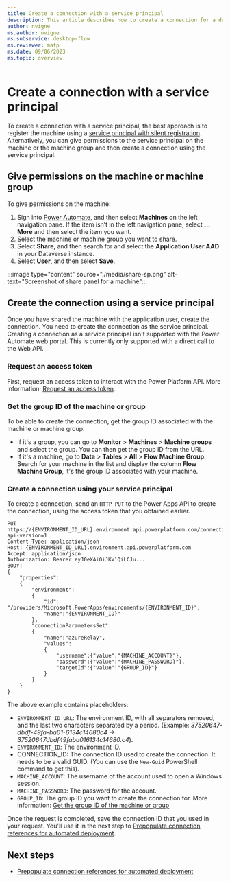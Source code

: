 ```yaml
---
title: Create a connection with a service principal
description: This article describes how to create a connection for a desktop flow by using a service principal
author: nvigne
ms.author: nvigne
ms.subservice: desktop-flow
ms.reviewer: matp
ms.date: 09/06/2023
ms.topic: overview
---
```


# Create a connection with a service principal

To create a connection with a service principal, the best approach is to register the machine using a [service principal with silent registration](/power-automate/desktop-flows/machines-silent-registration#using-a-service-principal-account). Alternatively, you can give permissions to the service principal on the machine or the machine group and then create a connection using the service principal.

## Give permissions on the machine or machine group

To give permissions on the machine:

1. Sign into [Power Automate](https://make.powerautomate.com), and then select **Machines** on the left navigation pane. If the item isn’t in the left navigation pane, select **… More** and then select the item you want.
1. Select the machine or machine group you want to share.
1. Select **Share**, and then search for and select the **Application User AAD** in your Dataverse instance.
1. Select **User**, and then select **Save**.

:::image type="content" source="./media/share-sp.png" alt-text="Screenshot of share panel for a machine":::

## Create the connection using a service principal

Once you have shared the machine with the application user, create the connection. You need to create the connection as the service principal. Creating a connection as a service principal isn't supported with the Power Automate web portal. This is currently only supported with a direct call to the Web API.

### Request an access token

First, request an access token to interact with the Power Platform API. More information: [Request an access token](/power-platform/admin/programmability-authentication-v2#step-5-request-an-access-token).

### Get the group ID of the machine or group

To be able to create the connection, get the group ID associated with the machine or machine group.

- If it's a group, you can go to **Monitor** > **Machines** > **Machine groups** and select the group. You can then get the group ID from the URL.
- If it's a machine, go to **Data** > **Tables** > **All** > **Flow Machine  Group**. Search for your machine in the list and display the column **Flow Machine Group**, it's the group ID associated with your machine.

### Create a connection using your service principal

To create a connection, send an `HTTP PUT` to the Power Apps API to create the connection, using the access token that you obtained earlier.

```HTTP
PUT https://{ENVIRONMENT_ID_URL}.environment.api.powerplatform.com/connectivity/connectors/shared_uiflow/connections/{CONNECTION_ID}?api-version=1
Content-Type: application/json
Host: {ENVIRONMENT_ID_URL}.environment.api.powerplatform.com
Accept: application/json
Authorization: Bearer eyJ0eXAiOiJKV1QiLCJu...
BODY:
{
    "properties":
    {
        "environment":
        {
            "id": "/providers/Microsoft.PowerApps/environments/{ENVIRONMENT_ID}",
            "name":"{ENVIRONMENT_ID}"
        },
        "connectionParametersSet":
        {
            "name":"azureRelay",
            "values":
            {
                "username":{"value":"{MACHINE_ACCOUNT}"},
                "password":{"value":"{MACHINE_PASSWORD}"},
                "targetId":{"value":"{GROUP_ID}"}
            }
        }
    }
}
```

The above example contains placeholders:

- `ENVIRONMENT_ID_URL`: The environment ID, with all separators removed, and the last two characters separated by a period. (Example: *37520647-dbdf-49fa-ba01-6134c14680c4 -> 37520647dbdf49faba016134c14680.c4*).
- `ENVIRONMENT_ID`: The environment ID.
- CONNECTION_ID: The connection ID used to create the connection. It needs to be a valid GUID. (You can use the `New-Guid` PowerShell command to get this).
- `MACHINE_ACCOUNT`: The username of the account used to open a Windows session.
- `MACHINE_PASSWORD`: The password for the account.
- `GROUP_ID`: The group ID you want to create the connection for. More information: [Get the group ID of the machine or group](#get-the-group-id-of-the-machine-or-group)

Once the request is completed, save the connection ID that you used in your request. You'll use it in the next step to [Prepopulate connection references for automated deployment](/power-platform/alm/conn-ref-env-variables-build-tools).

## Next steps

- [Prepopulate connection references for automated deployment](/power-platform/alm/conn-ref-env-variables-build-tools)

